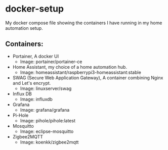 # docker-setup
My docker compose file showing the containers I have running in my home automation setup.

## Containers:
* Portainer, A docker UI
  * Image: portainer/portainer-ce
* Home Assistant, my choice of a home automation hub. 
  * Image: homeassistant/raspberrypi3-homeassistant:stable
* SWAG (Secure Web Application Gateway), A container combining Nginx and Let's encrypt. 
  * Image: linuxserver/swag
* Influx DB
  * Image: influxdb
* Grafana
  * Image: grafana/grafana
* Pi-Hole
  * Image: pihole/pihole:latest
* Mosquitto
  * Image: eclipse-mosquitto
* Zigbee2MQTT
  * Image: koenkk/zigbee2mqtt